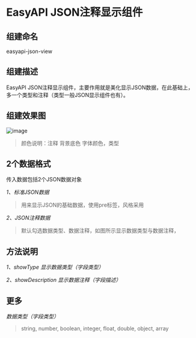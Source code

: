 # EasyAPI JSON注释显示组件

## 组建命名

easyapi-json-view

## 组建描述

EasyAPI JSON注释显示组件，主要作用就是美化显示JSON数据，在此基础上，多一个类型和注释（类型一般JSON显示组件也有）。

## 组建效果图
![image](https://qiniu.easyapi.com/easyapi-json-view.png)

> 颜色说明：注释 背景底色 字体颜色，类型

## 2个数据格式

传入数据包括2个JSON数据对象

*1、标准JSON数据*
> 用来显示JSON的基础数据，使用pre标签，风格采用

*2、JSON注释数据*
> 默认勾选数据类型、数据注释，如图所示显示数据类型与数据注释，

## 方法说明

*1、showType 显示数据类型（字段类型）*

*2、showDescription 显示数据注释（字段描述）*

## 更多

*数据类型（字段类型）*
> string, number, boolean, integer, float, double, object, array
